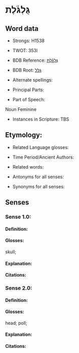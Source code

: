 # גֻּלְגֹּ֫לֶת

<!-- Status: S2="NeedsEdits" -->
<!-- Lexica used for edits:   -->

## Word data

* Strongs: H1538

* TWOT: 353l

* BDB Reference: [גֻּלְגֹּ֫לֶת](rc://en/bdb/dict/c.cd.as)

* BDB Root: [גלל](rc://en/bdb/dict/c.cd.aa)

* Alternate spellings:

* Principal Parts:

* Part of Speech:

Noun Feminine

* Instances in Scripture: TBS

## Etymology:

* Related Language glosses:

* Time Period/Ancient Authors:

* Related words:

* Antonyms for all senses:

* Synonyms for all senses:

## Senses

### Sense 1.0:

#### Definition:

#### Glosses:

skull; 

#### Explanation:

#### Citations:



### Sense 2.0:

#### Definition:

#### Glosses:

head; poll; 

#### Explanation:

#### Citations:



